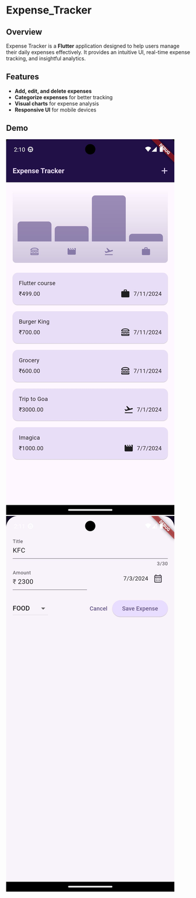 # Expense_Tracker

## Overview
Expense Tracker is a **Flutter** application designed to help users manage their daily expenses effectively. It provides an intuitive UI, real-time expense tracking, and insightful analytics.

## Features
- **Add, edit, and delete expenses**
- **Categorize expenses** for better tracking
- **Visual charts** for expense analysis
- **Responsive UI** for mobile devices

## Demo
![Expense Tracker Demo](f1.jpg)
![Expense Tracker Demo](f2.jpg)
